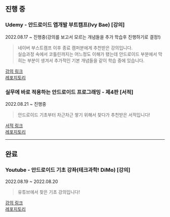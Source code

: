 ## 진행 중
### Udemy - 안드로이드 앱개발 부트캠프(Ivy Bae) [강의]
2022.08.17 ~ 진행중(강의를 보고서 모르는 개념들을 추가 학습후 진행하기로 결정!)
> 네이버 부스트캠프 이후 종료 캠퍼분에게 추천받은 강의입니다.  
> 실습과정 속에서 코틀린까지는 어느정도 이해가 됐는데 안드로이드 부분에서 막히는 부분이 생겨서 추가적인 기본 개념들을 같이 학습 중에 있습니다.  

[강의 링크](https://www.udemy.com/course/learn-android-development-with-kotlin/)  
[레포지토리](https://github.com/lee-ji-hoon/android-kotlin/tree/main/shoppi-android)   

### 실무에 바로 적용하는 안드로이드 프로그래밍 - 제4판 [서적]
2022.08.21 ~ 진행중  
> 안드로이드 기초부터 차근차근 쌓기 위해서 찾다가 추천받은 서적입니다!  

[서적 링크](https://www.aladin.co.kr/shop/wproduct.aspx?start=short&ItemId=266698196)  
[레포지토리](https://github.com/lee-ji-hoon/android-kotlin/tree/main/the-big-nerd-ranch-guide-4nd)

--- 

## 완료
###  Youtube - 안드로이드 기초 강좌(테크과학! DiMo) [강의]
2022.08.19 ~ 2022.08.20
> 유튜브에서 찾은 기초 강의입니다!  

[강의 링크](https://www.youtube.com/watch?v=KyDrT8mEEFY&ab_channel=%ED%85%8C%ED%81%AC%EA%B3%BC%ED%95%99%21DiMo)  
[레포지토리](https://github.com/lee-ji-hoon/android-kotlin/tree/main/dimo-android-begins)  
